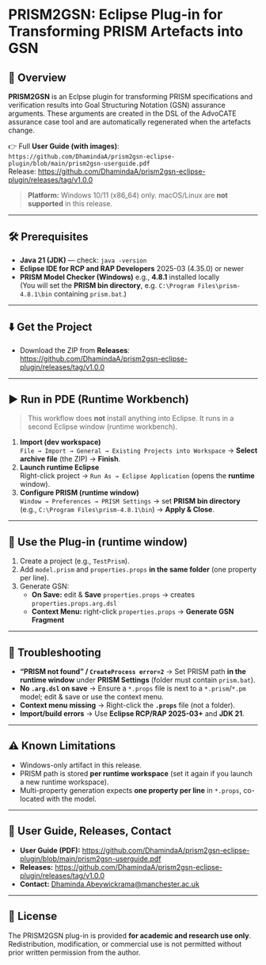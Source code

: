 # PRISM2GSN: Eclipse Plug-in for Transforming PRISM Artefacts into GSN

## 📘 Overview
**PRISM2GSN** is an Eclpse plugin for transforming PRISM specifications and verification results into Goal Structuring Notation (GSN) assurance arguments. These arguments are created in the DSL of the AdvoCATE assurance case tool and are automatically regenerated when the artefacts change.

👉 Full **User Guide (with images)**: `https://github.com/DhamindaA/prism2gsn-eclipse-plugin/blob/main/prism2gsn-userguide.pdf`  
Release: https://github.com/DhamindaA/prism2gsn-eclipse-plugin/releases/tag/v1.0.0

> **Platform:** Windows 10/11 (x86_64) only. macOS/Linux are **not supported** in this release.

---

## 🛠 Prerequisites
- **Java 21 (JDK)** — check: `java -version`
- **Eclipse IDE for RCP and RAP Developers** 2025-03 (4.35.0) or newer
- **PRISM Model Checker (Windows)** e.g., **4.8.1** installed locally  
  (You will set the **PRISM bin directory**, e.g. `C:\Program Files\prism-4.8.1\bin` containing `prism.bat`.)

---

## ⬇️ Get the Project
- Download the ZIP from **Releases**:  
  https://github.com/DhamindaA/prism2gsn-eclipse-plugin/releases/tag/v1.0.0

---

## ▶️ Run in PDE (Runtime Workbench)
> This workflow does **not** install anything into Eclipse. It runs in a second Eclipse window (runtime workbench).

1. **Import (dev workspace)**  
   `File → Import → General → Existing Projects into Workspace` → **Select archive file** (the ZIP) → **Finish**.
2. **Launch runtime Eclipse**  
   Right-click project → `Run As → Eclipse Application` (opens the **runtime** window).
3. **Configure PRISM (runtime window)**  
   `Window → Preferences → PRISM Settings` → set **PRISM bin directory** (e.g., `C:\Program Files\prism-4.8.1\bin`) → **Apply & Close**.

---

## 🚀 Use the Plug-in (runtime window)
1. Create a project (e.g., `TestPrism`).
2. Add `model.prism` and `properties.props` **in the same folder** (one property per line).
3. Generate GSN:
   - **On Save:** edit & **Save** `properties.props` → creates `properties.props.arg.dsl`
   - **Context Menu:** right-click `properties.props` → **Generate GSN Fragment**

---

## 🧩 Troubleshooting
- **“PRISM not found” / `CreateProcess error=2`** → Set PRISM path **in the runtime window** under **PRISM Settings** (folder must contain `prism.bat`).
- **No `.arg.dsl` on save** → Ensure a `*.props` file is next to a `*.prism`/`*.pm` model; edit & save or use the context menu.
- **Context menu missing** → Right-click the **`.props`** file (not a folder).
- **Import/build errors** → Use **Eclipse RCP/RAP 2025-03+** and **JDK 21**.

---

## ⚠️ Known Limitations
- Windows-only artifact in this release.
- PRISM path is stored **per runtime workspace** (set it again if you launch a new runtime workspace).
- Multi-property generation expects **one property per line** in `*.props`, co-located with the model.

---

## 📄 User Guide, Releases, Contact
- **User Guide (PDF):** https://github.com/DhamindaA/prism2gsn-eclipse-plugin/blob/main/prism2gsn-userguide.pdf
- **Releases:** https://github.com/DhamindaA/prism2gsn-eclipse-plugin/releases/tag/v1.0.0
- **Contact:** Dhaminda.Abeywickrama@manchester.ac.uk

---

## 📜 License
The PRISM2GSN plug-in is provided **for academic and research use only**.  
Redistribution, modification, or commercial use is not permitted without prior written permission from the author.
